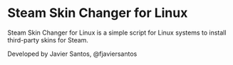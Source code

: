 Steam Skin Changer for Linux
============================

Steam Skin Changer for Linux is a simple script for Linux systems to install third-party skins for Steam.

Developed by Javier Santos, @fjaviersantos
